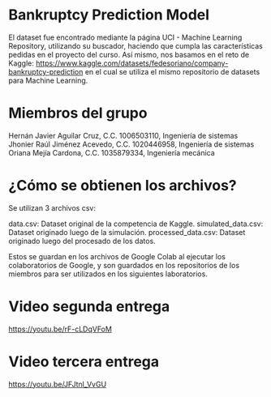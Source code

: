 # Bankruptcy Prediction Model
El dataset fue encontrado mediante la página UCI - Machine Learning Repository, utilizando su buscador, haciendo que cumpla las características pedidas en el proyecto del curso. Así mismo, nos basamos en el reto de Kaggle: https://www.kaggle.com/datasets/fedesoriano/company-bankruptcy-prediction en el cual se utiliza el mismo repositorio de datasets para Machine Learning.

# Miembros del grupo
Hernán Javier Aguilar Cruz, C.C. 1006503110, Ingeniería de sistemas
Jhonier Raúl Jiménez Acevedo, C.C. 1020446958, Ingeniería de sistemas
Oriana Mejía Cardona, C.C. 1035879334, Ingeniería mecánica

# ¿Cómo se obtienen los archivos?
Se utilizan 3 archivos csv:

data.csv: Dataset original de la competencia de Kaggle.
simulated_data.csv: Dataset originado luego de la simulación.
processed_data.csv: Dataset originado luego del procesado de los datos.

Estos se guardan en los archivos de Google Colab al ejecutar los colaboratorios de Google, y son guardados en los repositorios de los miembros para ser utilizados en los siguientes laboratorios.

# Video segunda entrega
https://youtu.be/rF-cLDqVFoM

# Video tercera entrega
https://youtu.be/JFJtnl_VvGU
